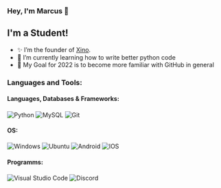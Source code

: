 ### Hey, I'm Marcus 👋

## I'm a Student!

- ✨ I’m the founder of [Xino][xino].
- 🌱 I’m currently learning how to write better python code
- 🥅 My Goal for 2022 is to become more familiar with GitHub in general

### Languages and Tools:

#### Languages, Databases & Frameworks:
<p align="left">
    <img align="center" src="https://img.shields.io/badge/Python-14354C?style=for-the-badge&logo=python&logoColor=white" alt="Python" />
    <img align="center" src="https://img.shields.io/badge/MySQL-00000F?style=for-the-badge&logo=mysql&logoColor=white" alt="MySQL" />
    <img align="center" src="https://img.shields.io/badge/Git-F05032?style=for-the-badge&logo=git&logoColor=white" alt="Git" />
</p>

#### OS:
<p align="left">
    <img align="center" src="https://img.shields.io/badge/Windows-0078D6?style=for-the-badge&logo=windows&logoColor=white" alt="Windows" />
    <img align="center" src="https://img.shields.io/badge/Ubuntu-DD4410?style=for-the-badge&logo=ubuntu&logoColor=white" alt="Ubuntu" />
    <img align="center" src="https://img.shields.io/badge/Android-3DDC84?style=for-the-badge&logo=android&logoColor=white" alt="Android" />
    <img align="center" src="https://img.shields.io/badge/iOS-000000?style=for-the-badge&logo=ios&logoColor=white" alt="IOS" />
</p>  

#### Programms:
<p align="left">
    <img align="center" src="https://img.shields.io/badge/Visual_Studio_Code-0078D4?style=for-the-badge&logo=visual%20studio%20code&logoColor=white" alt="Visual Studio Code" />
    <img align="center" src="https://img.shields.io/badge/Discord-5865f2?style=for-the-badge&logo=discord&logoColor=white" alt="Discord" />
</p>
<p>
  
</p>

<br />
<br />

[xino]: https://top.gg/bot/708700387770630194
